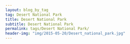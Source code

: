 ```yaml
---
layout: blog_by_tag
tag: Desert National Park
title: Desert National Park
subtitle: Desert National Park
permalink: tags/Desert National Park/
header-img: "img/2015-05-20/Desert_national_park.jpg"
---
```

